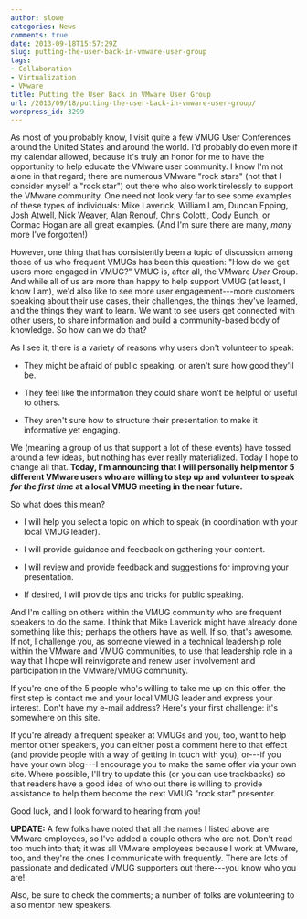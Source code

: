 ```yaml
---
author: slowe
categories: News
comments: true
date: 2013-09-18T15:57:29Z
slug: putting-the-user-back-in-vmware-user-group
tags:
- Collaboration
- Virtualization
- VMware
title: Putting the User Back in VMware User Group
url: /2013/09/18/putting-the-user-back-in-vmware-user-group/
wordpress_id: 3299
---
```


As most of you probably know, I visit quite a few VMUG User Conferences around the United States and around the world. I'd probably do even more if my calendar allowed, because it's truly an honor for me to have the opportunity to help educate the VMware user community. I know I'm not alone in that regard; there are numerous VMware "rock stars" (not that I consider myself a "rock star") out there who also work tirelessly to support the VMware community. One need not look very far to see some examples of these types of individuals: Mike Laverick, William Lam, Duncan Epping, Josh Atwell, Nick Weaver, Alan Renouf, Chris Colotti, Cody Bunch, or Cormac Hogan are all great examples. (And I'm sure there are many, _many_ more I've forgotten!)

However, one thing that has consistently been a topic of discussion among those of us who frequent VMUGs has been this question: "How do we get users more engaged in VMUG?" VMUG is, after all, the VMware _User_ Group. And while all of us are more than happy to help support VMUG (at least, I know I am), we'd also like to see more user engagement---more customers speaking about their use cases, their challenges, the things they've learned, and the things they want to learn. We want to see users get connected with other users, to share information and build a community-based body of knowledge. So how can we do that?

As I see it, there is a variety of reasons why users don't volunteer to speak:

* They might be afraid of public speaking, or aren't sure how good they'll be.

* They feel like the information they could share won't be helpful or useful to others.

* They aren't sure how to structure their presentation to make it informative yet engaging.

We (meaning a group of us that support a lot of these events) have tossed around a few ideas, but nothing has ever really materialized. Today I hope to change all that. **Today, I'm announcing that I will personally help mentor 5 different VMware users who are willing to step up and volunteer to speak _for the first time_ at a local VMUG meeting in the near future.**

So what does this mean?

* I will help you select a topic on which to speak (in coordination with your local VMUG leader).

* I will provide guidance and feedback on gathering your content.

* I will review and provide feedback and suggestions for improving your presentation.

* If desired, I will provide tips and tricks for public speaking.

And I'm calling on others within the VMUG community who are frequent speakers to do the same. I think that Mike Laverick might have already done something like this; perhaps the others have as well. If so, that's awesome. If not, I challenge you, as someone viewed in a technical leadership role within the VMware and VMUG communities, to use that leadership role in a way that I hope will reinvigorate and renew user involvement and participation in the VMware/VMUG community.

If you're one of the 5 people who's willing to take me up on this offer, the first step is contact me and your local VMUG leader and express your interest. Don't have my e-mail address? Here's your first challenge: it's somewhere on this site.

If you're already a frequent speaker at VMUGs and you, too, want to help mentor other speakers, you can either post a comment here to that effect (and provide people with a way of getting in touch with you), or---if you have your own blog---I encourage you to make the same offer via your own site. Where possible, I'll try to update this (or you can use trackbacks) so that readers have a good idea of who out there is willing to provide assistance to help them become the next VMUG "rock star" presenter.

Good luck, and I look forward to hearing from you!

**UPDATE:** A few folks have noted that all the names I listed above are VMware employees, so I've added a couple others who are not. Don't read too much into that; it was all VMware employees because I work at VMware, too, and they're the ones I communicate with frequently. There are lots of passionate and dedicated VMUG supporters out there---you know who you are!

Also, be sure to check the comments; a number of folks are volunteering to also mentor new speakers.
